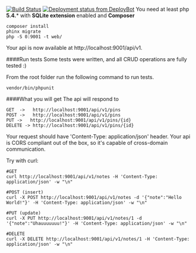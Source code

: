 [![Build Status](https://travis-ci.org/HopeHumulusLupulus/api.svg?branch=v3)](https://travis-ci.org/HopeHumulusLupulus/api) [![Deployment status from DeployBot](https://lupulocalizador.deploybot.com/badge/45290642062818/61119.svg)](http://deploybot.com)
You need at least php **5.4.*** with **SQLite extension** enabled and **Composer**
    
    composer install 
    phinx migrate
    php -S 0:9001 -t web/

Your api is now available at http://localhost:9001/api/v1.

####Run tests
Some tests were written, and all CRUD operations are fully tested :)

From the root folder run the following command to run tests.
    
    vendor/bin/phpunit 


####What you will get
The api will respond to

	GET  ->   http://localhost:9001/api/v1/pins
	POST ->   http://localhost:9001/api/v1/pins
	PUT ->   http://localhost:9001/api/v1/pins/{id}
	DELETE -> http://localhost:9001/api/v1/pins/{id}

Your request should have 'Content-Type: application/json' header.
Your api is CORS compliant out of the box, so it's capable of cross-domain communication.

Try with curl:
	
	#GET
	curl http://localhost:9001/api/v1/notes -H 'Content-Type: application/json' -w "\n"

	#POST (insert)
	curl -X POST http://localhost:9001/api/v1/notes -d '{"note":"Hello World!"}' -H 'Content-Type: application/json' -w "\n"

	#PUT (update)
	curl -X PUT http://localhost:9001/api/v1/notes/1 -d '{"note":"Uhauuuuuuu!"}' -H 'Content-Type: application/json' -w "\n"

	#DELETE
	curl -X DELETE http://localhost:9001/api/v1/notes/1 -H 'Content-Type: application/json' -w "\n"
